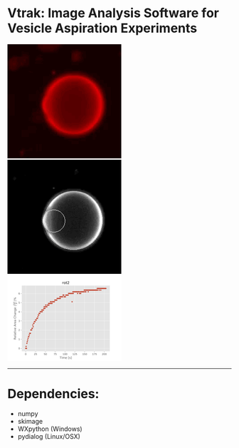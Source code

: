 # Vtrak: Image Analysis Software for Vesicle Aspiration Experiments

![gif1](ex_raw.gif "title-1") ![gif2](ex_process.gif "title-2") <img src="rot2_area.png" width=256px>

---

# Dependencies:

* numpy
* skimage
* WXpython (Windows)
* pydialog (Linux/OSX)


